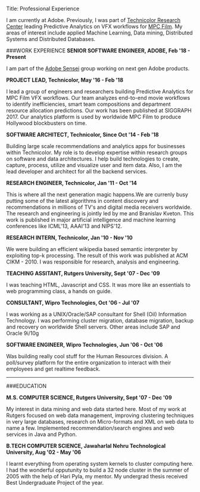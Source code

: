 Title: Professional Experience

I am currently at Adobe. Previously, I was part of [Technicolor Research Center](http://technicolorbayarea.com) leading Predictive Analytics on VFX workflows for [MPC Film](http://www.moving-picture.com/film/). My areas of interest include applied Machine Learning, Data mining, Distributed Systems and Distributed Databases.

###WORK EXPERIENCE
**SENIOR SOFTWARE ENGINEER, ADOBE, Feb '18 - Present**

I am part of the [Adobe Sensei](https://www.adobe.com/sensei.html) group working on next gen Adobe products.

**PROJECT LEAD, Technicolor, May '16 - Feb '18**

I lead a group of engineers and researchers building Predictive Analytics for MPC Film VFX workflows. Our team analyzes end-to-end movie workflows to identify inefficiencies, smart team compositions and department resource allocation predictions. Our work has been published at SIGGRAPH 2017. Our analytics platform is used by worldwide MPC Film to produce Hollywood blockbusters on time. 

**SOFTWARE ARCHITECT, Technicolor, Since Oct '14 - Feb '18**

Building large scale recommendations and analytics apps for businesses within Technicolor. My role is to develop expertise within research groups on software and data architectures. I help build technologies to create, capture, process, utilize and visualize user and item data. Also, I am the lead developer and architect for all the backend services.

**RESEARCH ENGINEER, Technicolor, Jan '11 - Oct '14**

This is where all the next generation magic happens.We are currenly busy putting some of the latest algorithms in content discovery and recommendations in millions of TV's and digital media receivers worldwide. The research and engineering is jointly led by me and Branislav Kveton. This work is published in major artificial intelligence and machine learning conferences like ICML'13, AAAI'13 and NIPS'12.

**RESEARCH INTERN, Technicolor, Jan '10 - Nov '10**

We were building an efficient wikipedia based semantic interpreter by exploiting top-k processing. The result of this work was published at ACM CIKM - 2010. I was responsible for research, analysis and engineering.

**TEACHING ASSITANT, Rutgers University, Sept '07 - Dec '09**

I was teaching HTML, Javascript and CSS. It was more like an essentials to web programming class, a hands on guide.

**CONSULTANT, Wipro Technologies, Oct '06 - Jul '07**

I was working as a UNIX/Oracle/SAP consultant for Shell (Oil) Information Technology. I was performing cluster migration, database migration, backup and recovery on worldwide Shell servers. Other areas include SAP and Oracle 9i/10g

**SOFTWARE ENGINEER, Wipro Technologies, Jun '06 - Oct '06**

Was building really cool stuff for the Human Resources division. A poll/survey platform for the entire organization to interact with their employees and get realtime feedback.

---

###EDUCATION

**M.S. COMPUTER SCIENCE, Rutgers University, Sept '07 - Dec '09**

My interest in data mining and web data started here. Most of my work at Rutgers focused on web data management, improving clustering techniques in very large databases, research on Micro-formats and XML on web data to name a few. Implemented recommendation/search engines and web services in Java and Python.

**B.TECH COMPUTER SCIENCE, Jawaharlal Nehru Technological University, Aug '02 - May '06**

I learnt everything from operating system kernels to cluster computing here. I had the wonderful opputunity to build a 32 node cluster in the summer of 2005 with the help of Hari Pyla, my mentor. My undergrad thesis received Best Undergraduate Project of the year.